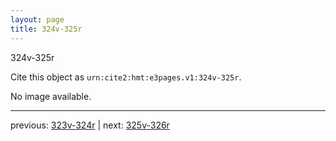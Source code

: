 ```yaml
---
layout: page
title: 324v-325r
---
```


324v-325r

Cite this object as `urn:cite2:hmt:e3pages.v1:324v-325r`.

No image available. 



---

previous: [323v-324r](../323v-324r/) | next: [325v-326r](../325v-326r/)